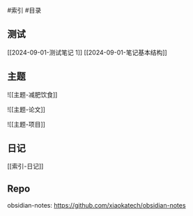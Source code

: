#索引 #目录

## 测试

[[2024-09-01-测试笔记 1]]
[[2024-09-01-笔记基本结构]]

## 主题

![[主题-减肥饮食]]

![[主题-论文]]

![[主题-项目]]


## 日记

[[索引-日记]]

## Repo

obsidian-notes: https://github.com/xiaokatech/obsidian-notes
